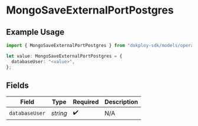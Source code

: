 # MongoSaveExternalPortPostgres

## Example Usage

```typescript
import { MongoSaveExternalPortPostgres } from "dokploy-sdk/models/operations";

let value: MongoSaveExternalPortPostgres = {
  databaseUser: "<value>",
};
```

## Fields

| Field              | Type               | Required           | Description        |
| ------------------ | ------------------ | ------------------ | ------------------ |
| `databaseUser`     | *string*           | :heavy_check_mark: | N/A                |